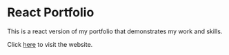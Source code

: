 # React Portfolio

This is a react version of my portfolio that demonstrates my work and skills.

Click [here](https://princeafelix.github.io/Prince-Felix-Portfolio/) to visit the website.

